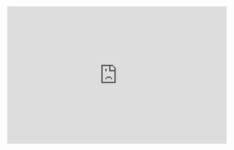 <!DOCTYPE html>
<html lang="en">
<head>
    <meta charset="UTF-8">
    <meta name="viewport" content="width=device-width, initial-scale=1.0">
    <title>YouTube Video Embed</title>
    <style>
        .video-container {
            display: flex;
            justify-content: center;
            align-items: center;
            height: 100vh;
        }
        iframe {
            width: 560px;
            height: 315px;
            border: none;
        }
    </style>
</head>
<body>
    <div class="video-container">
        <iframe 
            src="https://www.youtube.com/embed/qv2nTtc8PIo" 
            allow="accelerometer; autoplay; clipboard-write; encrypted-media; gyroscope; picture-in-picture" 
            allowfullscreen>
        </iframe>
    </div>
</body>
</html>
